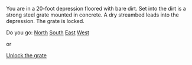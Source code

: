 You are in a 20-foot depression floored with bare dirt.  Set into the
dirt is a strong steel grate mounted in concrete.  A dry streambed
leads into the depression.
The grate is locked.

Do you go:
[North](../slit/slit.md)
[South](../forest/forest.md)
[East](../forest/forest.md)
[West](../forest/forest.md)

or

[Unlock the grate](../UNLOCKED/unlocked_grate/unlocked_grate.md) 
 
